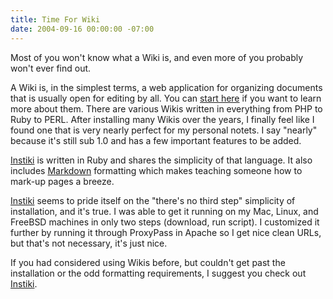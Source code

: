 ```yaml
---
title: Time For Wiki
date: 2004-09-16 00:00:00 -07:00
---
```


<p>
Most of you won't know what a Wiki is, and even more of you probably won't
ever find out.
</p>
<p>
A Wiki is, in the simplest terms, a web application for organizing documents that is
usually open for editing by all.
You can <a href="http://c2.com/cgi/wiki?BriefIntro">start here</a> if you want to learn more
about them.
There are various Wikis written in everything from PHP to Ruby to PERL. After
installing many Wikis over the years, I finally feel like I found one that is
very nearly perfect for my personal notets. I say "nearly" because it's still
sub 1.0 and has a few important features to be added.
</p>
<p>
<a href="http://www.instiki.org/">Instiki</a> is written in Ruby and shares the simplicity of that language. It also
includes <a href="http://daringfireball.net/projects/markdown/">Markdown</a> formatting
which makes teaching someone how to mark-up pages a breeze.
</p>
<p>
<a href="http://www.instiki.org/">Instiki</a> seems to pride itself on the "there's no third step" simplicity of
installation, and it's true. I was able to get it running on my Mac, Linux,
and FreeBSD machines in only two steps (download, run script). I customized it
further by running it through ProxyPass in Apache so I get nice clean URLs, but
that's not necessary, it's just nice.
</p>
<p>
If you had considered using Wikis before, but couldn't get past the installation
or the odd formatting requirements, I suggest you check out <a href="http://www.instiki.org/">Instiki</a>.
</p>
